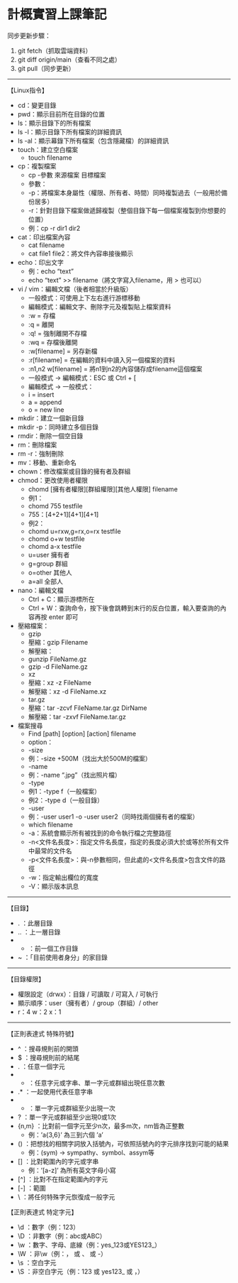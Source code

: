 # **計概實習上課筆記**

同步更新步驟：
1. git fetch（抓取雲端資料）
2. git diff origin/main（查看不同之處）
3. git pull（同步更新）
-------------------------------------------
【Linux指令】
- cd：變更目錄
-	pwd：顯示目前所在目錄的位置
-	ls：顯示目錄下的所有檔案
-	ls -l：顯示目錄下所有檔案的詳細資訊
-	ls -al：顯示幕錄下所有檔案（包含隱藏檔）的詳細資訊
-	touch：建立空白檔案
    - touch filename
-	cp：複製檔案
    - cp -參數 來源檔案 目標檔案
    - 參數：
     - -p：將檔案本身屬性（權限、所有者、時間）同時複製過去（一般用於備份居多）
     - -r：針對目錄下檔案做遞歸複製（整個目錄下每一個檔案複製到你想要的位置）
     - 例：cp -r dir1 dir2
-	cat：印出檔案內容
    - cat filename
    - cat file1 file2：將文件內容串接後顯示
-	echo：印出文字
    - 例：echo “text”
    - echo “text” >> filename（將文字寫入filename，用 > 也可以）
-	vi / vim：編輯文檔（後者相當於升級版）
    - 一般模式：可使用上下左右進行游標移動
    - 編輯模式：編輯文字、刪除字元及複製貼上檔案資料
     - :w = 存檔
     - :q = 離開
     - :q! = 強制離開不存檔
     - :wq = 存檔後離開
     - :w[filename] = 另存新檔
     - :r[filename] = 在編輯的資料中讀入另一個檔案的資料
     - :n1,n2 w[filename] = 將n1到n2的內容儲存成filename這個檔案
    - 一般模式 -> 編輯模式：ESC 或 Ctrl + [
    - 編輯模式 -> 一般模式：
     - i = insert
     - a = append
     - o = new line
-	mkdir：建立一個新目錄
-	mkdir -p：同時建立多個目錄
-	rmdir：刪除一個空目錄
-	rm：刪除檔案
-	rm -r：強制刪除
-	mv：移動、重新命名
-	chown：修改檔案或目錄的擁有者及群組
-	chmod：更改使用者權限
    - chomd [擁有者權限][群組權限][其他人權限] filename
    - 例1：
     - chomd 755 testfile
     - 755：[4+2+1][4+1][4+1]
    - 例2：
     - chomd u=rxw,g=rx,o=rx testfile
     - chomd o+w testfile
     - chomd a-x testfile
     - u=user 擁有者
     - g=group 群組
     - o=other 其他人
     - a=all 全部人
-	nano：編輯文檔
    - Ctrl + C：顯示游標所在
    - Ctrl + W：查詢命令，按下後會跳轉到末行的反白位置，輸入要查詢的內容再按 enter 即可
-	壓縮檔案：
    - gzip
     - 壓縮：gzip Filename
     - 解壓縮：
      - gunzip FileName.gz
      - gzip -d FileName.gz
    - xz
     - 壓縮：xz -z FileName
     - 解壓縮：xz -d FileName.xz
    - tar.gz
     - 壓縮：tar -zcvf FileName.tar.gz DirName
     - 解壓縮：tar -zxvf FileName.tar.gz
-	檔案搜尋
    - Find [path] [option] [action] filename
     - option：
      - -size
       - 例：-size +500M（找出大於500M的檔案）
      - -name
       - 例：-name “.jpg”（找出照片檔）
      - -type
       - 例1：-type f（一般檔案）
       - 例2：-type d（一般目錄）
      - -user
       - 例：-user user1 -o -user user2（同時找兩個擁有者的檔案）
    - which filename
     - -a：系統會顯示所有被找到的命令執行檔之完整路徑
     - -n<文件名長度>：指定文件名長度，指定的長度必須大於或等於所有文件中最常的文件名
     - -p<文件名長度>：與-n參數相同，但此處的<文件名長度>包含文件的路徑
     - -w：指定輸出欄位的寬度
     - -V：顯示版本訊息
-------------------------------------------
【目錄】
-	. ：此層目錄
-	.. ：上一層目錄
-	- ：前一個工作目錄
-	~ ：「目前使用者身分」的家目錄
-------------------------------------------
【目錄權限】
-	權限設定（drwx）：目錄 / 可讀取 / 可寫入 / 可執行
-	顯示順序：user（擁有者）/ group（群組）/ other
-	r：4   w：2   x：1
-------------------------------------------
【正則表達式 特殊符號】
-	^ ：搜尋規則前的開頭
-	$ ：搜尋規則前的結尾
-	. ：任意一個字元
-	* ：任意字元或字串、單一字元或群組出現任意次數
-	.* ：一起使用代表任意字串
-	+ ：單一字元或群組至少出現一次
-	? ：單一字元或群組至少出現0或1次
-	{n,m} ：比對前一個字元至少n次，最多m次，nm皆為正整數
    - 例：’a{3,6}’ 為三到六個 ’a’
-	() ：把想找的相關字詞放入括號內，可依照括號內的字元排序找到可能的結果
    - 例：(sym) -> sympathy、symbol、assym等
-	[] ：比對範圍內的字元或字串
    - 例：’[a-z]’ 為所有英文字母小寫
-	[^] ：比對不在指定範圍內的字元
-	[-] ：範圍
-	\ ：將任何特殊字元恢復成一般字元

【正則表達式 特定字元】
-	\d ：數字（例：123）
-	\D ：非數字（例：abc或ABC）
-	\w ：數字、字母、底線（例：yes_123或YES123_）
-	\W ：非\w（例：， 或 、 或 -）
-	\s ：空白字元
-	\S ：非空白字元（例：123 或 yes123_ 或 ，）

